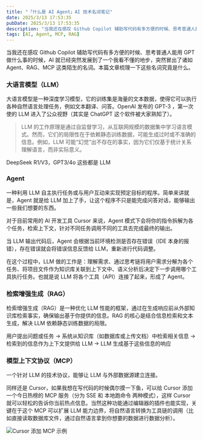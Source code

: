 ```yaml
---
title: "「什么是 AI Agent」AI 技术名词笔记"
date: 2025/3/13 17:53:35
pubDate: 2025/3/13 17:53:35
description: "当我还在感叹 Github Copilot 辅助写代码有多方便的时候、思考普通人能用 GPT 做什么事的时候，AI 就已经突然发展到了一个我看不懂的地步，突然冒出了诸如 Agent、RAG、MCP 这类陌生的名词。本篇文章梳理一下这些名词究竟是什么。"
tags: [AI, Agent, MCP, RAG]
---
```


当我还在感叹 Github Copilot 辅助写代码有多方便的时候、思考普通人能用 GPT 做什么事的时候，AI 就已经突然发展到了一个我看不懂的地步，突然冒出了诸如 Agent、RAG、MCP 这类陌生的名词。本篇文章梳理一下这些名词究竟是什么。

### 大语言模型（LLM）

大语言模型是一种深度学习模型，它的训练集是海量的文本数据，使得它可以执行各种自然语言处理任务，例如文本翻译、问答。OpenAI 发布的 GPT-3 ，第一次使的 LLM 进入了公众视野（其实是 ChatGPT 这个软件被大家熟知了）。

> LLM 的工作原理是通过自监督学习，从互联网规模的数据集中学习语言模式。然而，它们的局限性在于依赖静态训练数据，可能生成过时或不准确的信息。例如，LLM 可能“幻觉”出不存在的事实，因为它们仅基于统计关系理解语言，而非实际意义。

DeepSeek R1/V3，GPT3/4o 这些都是 LLM

### Agent

一种利用 LLM 自主执行任务或与用户互动来实现预定目标的程序。简单来讲就是，Agent 就是给 LLM 加上了手，让这个程序不只是能完成问答对话，能够输出一些我们想要的东西。

对于目前常用的 AI 开发工具 Cursor 来说，Agent 模式下会将你的指令拆解为各个任务，检索上下文，针对不同任务调用不同的工具去完成最终的输出。

当 LLM 输出代码后，Agent 会根据当前环境检测是否存在错误（IDE 本身的报错），存在错误就会将错误信息反馈给 LLM，重新进行代码调整。

在这个过程中，LLM 做的工作是：理解需求、通过思考链将用户需求分解为各个任务、将项目文件作为知识库关联到上下文中、语义分析后决定下一步调用哪个工具执行任务。也就是说 LLM 将各个工具（API）连接了起来，形成了 Agent。

### 检索增强生成（RAG）

检索增强生成（RAG）是一种优化 LLM 性能的框架，通过在生成响应前从外部知识库检索事实，确保输出基于你提供的信息。RAG 的核心是结合信息检索和文本生成，解决 LLM 依赖静态训练数据的局限。

用户提出问题或任务 → 系统从知识库（如数据库或上传文档）中检索相关信息 → 检索到的信息作为上下文提供给 LLM → LLM 生成基于这些信息的响应

### 模型上下文协议（MCP）

一个针对 LLM 的技术协议，能够让 LLM 与外部数据源建立连接。

同样还是 Cursor，如果我想在写代码的时候偶尔摸一下鱼，可以给 Cursor 添加一个今日热榜的 MCP 服务（分为 SSE 和 本地跑命令 两种模式），这样 Cursor 就可以轻松的告诉你当前热点信息。当然这种功能通过编辑器的插件也能实现，关键在于这个 MCP 可以扩展 LLM 能力边界，将自然语言转换为工具链的调用（比如直接读取数据库文件，通过自然语言拿到你想要的数据进行数据分析）。

![Cursor 添加 MCP 示例](https://cdn.jsdelivr.net/gh/qiyuor2/blog-image/img/20250313_cursor_mcp.png)